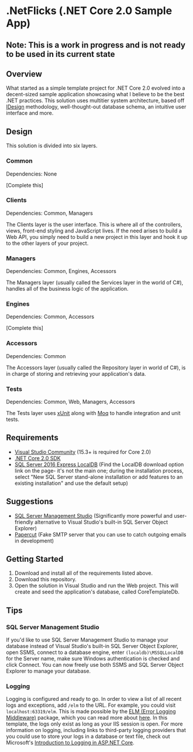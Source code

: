 # .NetFlicks (.NET Core 2.0 Sample App)

## Note: This is a work in progress and is not ready to be used in its current state

## Overview
What started as a simple template project for .NET Core 2.0 evolved into a decent-sized sample application showcasing what I believe to be the best .NET practices. This solution uses multitier system architecture, based off [IDesign](http://www.idesign.net/ "IDesign") methodology, well-thought-out database schema, an intuitive user interface and more.

## Design
This solution is divided into six layers. 

### Common
Dependencies: None

[Complete this]

### Clients
Dependencies: Common, Managers

The Clients layer is the user interface. This is where all of the controllers, views, front-end styling and JavaScript lives. If the need arises to build a Web API, you simply need to build a new project in this layer and hook it up to the other layers of your project.

### Managers
Dependencies: Common, Engines, Accessors

The Managers layer (usually called the Services layer in the world of C#), handles all of the business logic of the application.

### Engines
Dependencies: Common, Accessors

[Complete this]

### Accessors
Dependencies: Common

The Accessors layer (usually called the Repository layer in world of C#), is in charge of storing and retrieving your application's data.

### Tests
Dependencies: Common, Web, Managers, Accessors

The Tests layer uses [xUnit](https://xunit.github.io/ "xUnit") along with [Moq](https://github.com/moq/moq4 "Moq") to handle integration and unit tests.

## Requirements
* [Visual Studio Community](https://www.visualstudio.com/downloads/ "Visual Studio Community") (15.3+ is required for Core 2.0)
* [.NET Core 2.0 SDK](https://www.microsoft.com/net/download/core ".NET Core 2.0 SDK")
* [SQL Server 2016 Express LocalDB](https://www.microsoft.com/en-us/sql-server/sql-server-editions-express "SQL Server 2016 Express LocalDB") (Find the LocalDB download option link on the page- it's not the main one; during the installation process, select "New SQL Server stand-alone installation or add features to an existing installation" and use the default setup)

## Suggestions
* [SQL Server Management Studio](https://docs.microsoft.com/en-us/sql/ssms/download-sql-server-management-studio-ssms "SQL Server Management Studio") (Significantly more powerful and user-friendly alternative to Visual Studio's built-in SQL Server Object Explorer)
* [Papercut](https://github.com/ChangemakerStudios/Papercut "Papercut") (Fake SMTP server that you can use to catch outgoing emails in development)

## Getting Started
1. Download and install all of the requirements listed above.
2. Download this repository.
3. Open the solution in Visual Studio and run the Web project. This will create and seed the application's database, called CoreTemplateDb.

## Tips

### SQL Server Management Studio
If you'd like to use SQL Server Management Studio to manage your database instead of Visual Studio's built-in SQL Server Object Explorer, open SSMS, connect to a database engine, enter `(localdb)\MSSQLLocalDB` for the Server name, make sure Windows authentication is checked and click Connect. You can now freely use both SSMS and SQL Server Object Explorer to manage your database.

### Logging
Logging is configured and ready to go. In order to view a list of all recent logs and exceptions, add `/elm` to the URL. For example, you could visit `localhost:63319/elm`. This is made possible by the [ELM (Error Logging Middleware)](https://www.nuget.org/packages/Microsoft.AspNetCore.Diagnostics.Elm/ "ELM (Error Logging Middleware)") package, which you can read more about [here](http://www.talkingdotnet.com/aspnet-core-diagnostics-middleware-error-handling/#UseElmPage "app.UseElmPage() and app.UseElmCapture()"). In this template, the logs only exist as long as your IIS session is open. For more information on logging, including links to third-party logging providers that you could use to store your logs in a database or text file, check out Microsoft's [Introduction to Logging in ASP.NET Core](https://docs.microsoft.com/en-us/aspnet/core/fundamentals/logging?tabs=aspnetcore2x "Introduction to Logging in ASP.NET Core").
